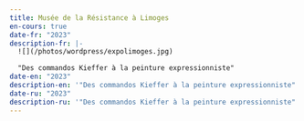 ```yaml
---
title: Musée de la Résistance à Limoges
en-cours: true
date-fr: "2023"
description-fr: |-
  ![](/photos/wordpress/expolimoges.jpg)

  "Des commandos Kieffer à la peinture expressionniste"
date-en: "2023"
description-en: '"Des commandos Kieffer à la peinture expressionniste"'
date-ru: "2023"
description-ru: '"Des commandos Kieffer à la peinture expressionniste"'
---
```


